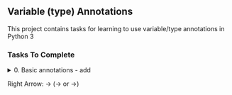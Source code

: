 ## Variable (type) Annotations
This project contains tasks for learning to use variable/type annotations in Python 3
### Tasks To Complete
<details>
  <summary>0. Basic annotations - add</summary>
  0-add.py contains a type-annotated function <mark>add</mark> that takes a float <mark>a</mark> and a float <mark>b</mark> as arguments and returns their sum as a float.
</details>

Right Arrow: → (&rarr; or &#8594;)

